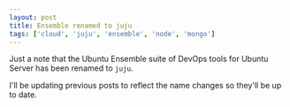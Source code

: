 ```yaml
---
layout: post
title: Ensemble renamed to juju
tags: ['cloud', 'juju', 'ensemble', 'node', 'mongo']
---
```


Just a note that the Ubuntu Ensemble suite of DevOps tools for
Ubuntu Server has been renamed to `juju`.

I'll be updating previous posts to reflect the name changes so they'll be up to date.

